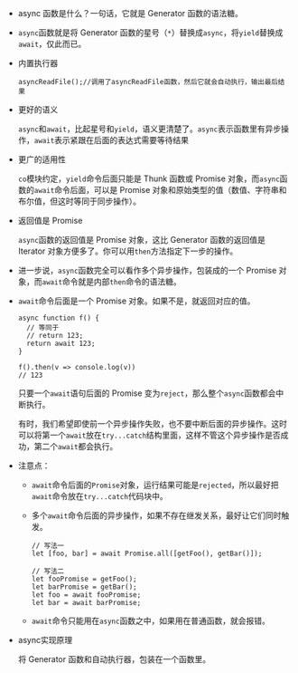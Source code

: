 - async 函数是什么？一句话，它就是 Generator 函数的语法糖。

- `async`函数就是将 Generator 函数的星号（`*`）替换成`async`，将`yield`替换成`await`，仅此而已。

- 内置执行器

  ```
  asyncReadFile();//调用了asyncReadFile函数，然后它就会自动执行，输出最后结果
  ```

- 更好的语义

  `async`和`await`，比起星号和`yield`，语义更清楚了。`async`表示函数里有异步操作，`await`表示紧跟在后面的表达式需要等待结果

- 更广的适用性

  `co`模块约定，`yield`命令后面只能是 Thunk 函数或 Promise 对象，而`async`函数的`await`命令后面，可以是 Promise 对象和原始类型的值（数值、字符串和布尔值，但这时等同于同步操作）。

- 返回值是 Promise

  `async`函数的返回值是 Promise 对象，这比 Generator 函数的返回值是 Iterator 对象方便多了。你可以用`then`方法指定下一步的操作。

- 进一步说，`async`函数完全可以看作多个异步操作，包装成的一个 Promise 对象，而`await`命令就是内部`then`命令的语法糖。

- `await`命令后面是一个 Promise 对象。如果不是，就返回对应的值。

  ```
  async function f() {
    // 等同于
    // return 123;
    return await 123;
  }
  
  f().then(v => console.log(v))
  // 123
  ```

  只要一个`await`语句后面的 Promise 变为`reject`，那么整个`async`函数都会中断执行。

  有时，我们希望即使前一个异步操作失败，也不要中断后面的异步操作。这时可以将第一个`await`放在`try...catch`结构里面，这样不管这个异步操作是否成功，第二个`await`都会执行。

- 注意点：

  - `await`命令后面的`Promise`对象，运行结果可能是`rejected`，所以最好把`await`命令放在`try...catch`代码块中。

  - 多个`await`命令后面的异步操作，如果不存在继发关系，最好让它们同时触发。

    ```
    // 写法一
    let [foo, bar] = await Promise.all([getFoo(), getBar()]);
    
    // 写法二
    let fooPromise = getFoo();
    let barPromise = getBar();
    let foo = await fooPromise;
    let bar = await barPromise;
    ```

  - `await`命令只能用在`async`函数之中，如果用在普通函数，就会报错。

- async实现原理

  将 Generator 函数和自动执行器，包装在一个函数里。
